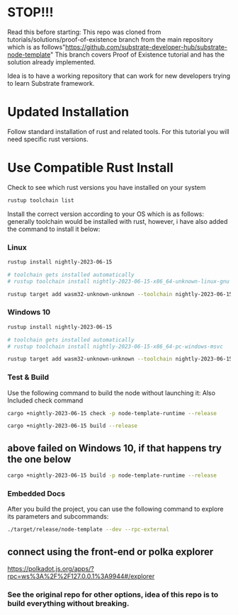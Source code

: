 # STOP!!!
Read this before starting: This repo was cloned from tutorials/solutions/proof-of-existence branch from the main repository which is as follows"https://github.com/substrate-developer-hub/substrate-node-template"
This branch covers Proof of Existence tutorial and has the solution already implemented. 

Idea is to have a working repository that can work for new developers trying to learn Substrate framework.
# Updated Installation
Follow standard installation of rust and related tools. For this tutorial you will need specific rust versions.
# Use Compatible Rust Install
Check to see which rust versions you have installed on your system
```sh
rustup toolchain list
```
Install the correct version according to your OS which is as follows:
generally toolchain would be installed with rust, however, i have also added the command to install it below:
### Linux
```sh
rustup install nightly-2023-06-15
```
```sh
# toolchain gets installed automatically
# rustup toolchain install nightly-2023-06-15-x86_64-unknown-linux-gnu
```
```sh
rustup target add wasm32-unknown-unknown --toolchain nightly-2023-06-15-x86_64-unknown-linux-gnu
```
### Windows 10
```sh
rustup install nightly-2023-06-15
```
```sh
# toolchain gets installed automatically
# rustup toolchain install nightly-2023-06-15-x86_64-pc-windows-msvc
```
```sh
rustup target add wasm32-unknown-unknown --toolchain nightly-2023-06-15-x86_64-pc-windows-msvc
```

### Test & Build

Use the following command to build the node without launching it:
Also Included check command
```sh
cargo +nightly-2023-06-15 check -p node-template-runtime --release
```
```sh
cargo +nightly-2023-06-15 build --release
```
## above failed on Windows 10, if that happens try the one below
```sh
cargo +nightly-2023-06-15 build -p node-template-runtime --release
```

### Embedded Docs

After you build the project, you can use the following command to explore its parameters and subcommands:

```sh
./target/release/node-template --dev --rpc-external
```
## connect using the front-end or polka explorer
https://polkadot.js.org/apps/?rpc=ws%3A%2F%2F127.0.0.1%3A9944#/explorer

### See the original repo for other options, idea of this repo is to build everything without breaking.
